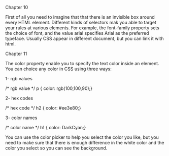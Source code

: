 Chapter 10 

First of all you need to imagine that that there is an invisible box around
every HTML element. Different kinds of selectors mak you able  to target your
rules at various elements. For example, the font-family
property sets the choice of font, and the value arial
specifies Arial as the preferred typeface. Usually CSS appear in different document, but you can link it with html.

Chapter 11

The color property enable you to specify the text color inside an element. You can choice any
color in CSS using three ways:

1- rgb values

/* rgb value */
p {
color: rgb(100,100,90);}

2- hex codes

/* hex code */
h2 {
color: #ee3e80;}

3- color names

/* color name */
h1 {
color: DarkCyan;}

You can use the color picker to help you select the color you like, but you need to make sure that there is enough 
difference in the white color and the color you select so you can see the background.